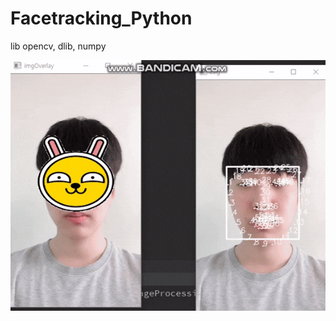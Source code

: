 # Facetracking_Python
lib opencv, dlib, numpy

![](https://github.com/DevDiabloH/ImageSources/blob/master/FaceTracking/face_tracking_sample.gif)
